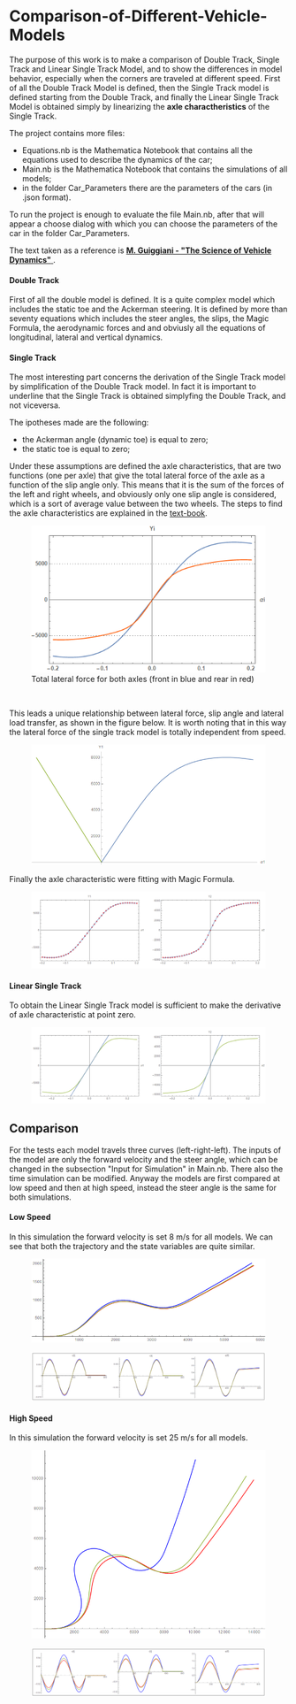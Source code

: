 # Comparison-of-Different-Vehicle-Models
The purpose of this work is to make a comparison of Double Track, Single Track and Linear Single Track Model, and to show the differences in model behavior, especially when the corners are traveled at different speed.
First of all the Double Track Model is defined, then the Single Track model is defined starting from the Double Track, and finally the Linear Single Track Model is obtained simply by linearizing the **axle charactheristics** of the Single Track.

The project contains more files:
- Equations.nb is the Mathematica Notebook that contains all the equations used to describe the dynamics of the car;
- Main.nb is the Mathematica Notebook that contains the simulations of all models;
- in the folder Car_Parameters there are the parameters of the cars (in .json format).

To run the project is enough to evaluate the file Main.nb, after that will appear a choose dialog with which you can choose the parameters of the car in the folder Car_Parameters. 

The text taken as a reference is [**M. Guiggiani - "The Science of Vehicle Dynamics"** ](http://www.dimnp.unipi.it/guiggiani-m/science.html).

<h4>Double Track</h4>
<p>First of all the double model is defined. It is a quite complex model which includes the static toe and the Ackerman steering. It is defined by more than seventy equations which includes the steer angles, the slips, the Magic Formula, the aerodynamic forces and and obviusly all the equations of longitudinal, lateral and vertical dynamics.
 </p>
  
<h4>Single Track</h4>
<p>
The most interesting part concerns the derivation of the Single Track model by simplification of the Double Track model. In fact it is important to underline that the Single Track is obtained simplyfing the Double Track, and not viceversa.
</p>

The ipotheses made are the following:
- the Ackerman angle (dynamic toe) is equal to zero;
- the static toe is equal to zero;

Under these assumptions are defined the axle characteristics, that are two functions (one per axle) that give the total lateral force of the axle as a function of the slip angle only. This means that it is the sum of the forces of the left and right wheels, and obviously only one slip angle is considered, which is a sort of average value between the two wheels.
The steps to find the axle characteristics are explained in the [text-book](http://www.dimnp.unipi.it/guiggiani-m/science.html).

<figure class="image">
  <img src="Images/single/axle_caracth.png">
  <figcaption>Total lateral force for both axles (front in blue and rear in red)</figcaption>
</figure>
<br/>


This leads a unique relationship between lateral force, slip angle and lateral load transfer, as shown in the figure below. It is worth noting that in this way the lateral force of the single track model is totally independent from speed.

<figure class="image">
  <img src="Images/single/axle1.png">
  <figcaption></figcaption>
</figure>

Finally the axle characteristic were fitting with Magic Formula.

<figure class="image">
  <img src="Images/single/axle_fitting.png">
  <figcaption></figcaption>
</figure>



<h4>Linear Single Track</h4>
To obtain the Linear Single Track model is sufficient to make the derivative of axle characteristic at point zero.
 
<figure class="image">
  <img src="Images/linear/linearization.png">
  <figcaption></figcaption>
</figure>

<h2>Comparison</h2>
For the tests each model travels three curves (left-right-left). The inputs of the model are only the forward velocity and the steer angle, which can be changed in the subsection "Input for Simulation" in Main.nb. There also the time simulation can be modified.
Anyway the models are first compared at low speed and then at high speed, instead the steer angle is the same for both simulations. 

<h4>Low Speed</h4>
In this simulation the forward velocity is set 8 m/s for all models. We can see that both the trajectory and the state variables are quite similar.


<figure class="image">
  <img src="Images/comparison/trajectory_low_speed.png">
  <figcaption></figcaption>
</figure>

<figure class="image">
  <img src="Images/comparison/state_variables_low_speed.png">
  <figcaption></figcaption>
</figure>


<h4>High Speed</h4>
In this simulation the forward velocity is set 25 m/s for all models.

<figure class="image">
  <img src="Images/comparison/trajectory_high_speed.png">
  <figcaption></figcaption>
</figure>

<figure class="image">
  <img src="Images/comparison/state_variables_high_speed.png">
  <figcaption></figcaption>
</figure>
